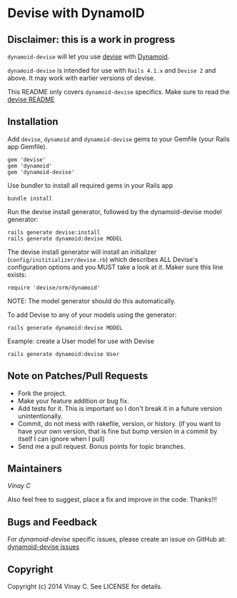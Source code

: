 # Devise with DynamoID

## Disclaimer: this is a work in progress


`dynamoid-devise` will let you use [devise](http://github.com/plataformatec/devise) with [Dynamoid](https://github.com/Veraticus/Dynamoid).

`dynamoid-devise` is intended for use with `Rails 4.1.x` and `Devise 2` and above. It may work with earlier versions of devise.

This README only covers `dynamoid-devise` specifics. Make sure to read the [devise README](http://github.com/plataformatec/devise/blob/master/README.rdoc)

## Installation

Add `devise`, `dynamoid` and `dynamoid-devise` gems to your Gemfile (your Rails app Gemfile).

    gem 'devise'
    gem 'dynamoid'
    gem 'dynamoid-devise'

Use bundler to install all required gems in your Rails app

    bundle install

Run the devise install generator, followed by the dynamoid-devise model generator:

    rails generate devise:install
    rails generate dynamoid:devise MODEL

The devise install generator will install an initializer
(`config/inititializer/devise.rb`) which describes ALL Devise's configuration
options and you MUST take a look at it. Maker sure this line exists:

    require 'devise/orm/dynamoid'

NOTE: The model generator should do this automatically.

To add Devise to any of your models using the generator:

    rails generate dynamoid:devise MODEL

Example: create a User model for use with Devise

    rails generate dynamoid:devise User


## Note on Patches/Pull Requests

* Fork the project.
* Make your feature addition or bug fix.
* Add tests for it. This is important so I don't break it in a
  future version unintentionally.
* Commit, do not mess with rakefile, version, or history.
  (if you want to have your own version, that is fine but bump version in a commit by itself I can ignore when I pull)
* Send me a pull request. Bonus points for topic branches.

## Maintainers

*Vinay C*

Also feel free to suggest, place a fix and improve in the code. Thanks!!!

## Bugs and Feedback

For *dynamoid-devise* specific issues, please create an issue on GitHub at: [dynamoid-devise issues](http://github.com/vinaycyadav/dynamoid-devise/issues)

## Copyright

Copyright (c) 2014 Vinay C. See LICENSE for details.